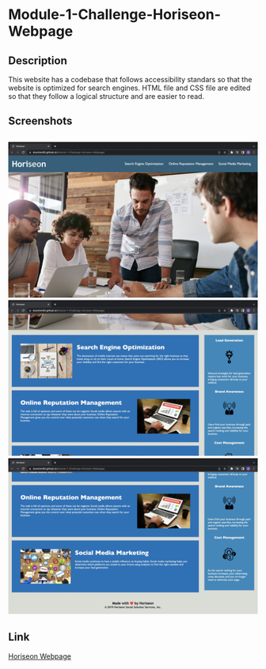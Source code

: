 # Module-1-Challenge-Horiseon-Webpage

<h2>Description</h2>
  
<p>This website has a codebase that follows accessibility standars so that the website is optimized for search engines. HTML file and CSS file are edited so that they follow a logical structure and are easier to read.</p>
  
<h2>Screenshots<h2>

<img src="./screenshots/Screenshot_1.jpeg" alt="screenshot top">
<img src="./screenshots/Screenshot_2.jpeg" alt="screenshot middle">
<img src="./screenshots/Screenshot_3.jpeg" alt="screenshot bottom">

<h2>Link</h2>

<a href="https://dcontrer83.github.io/Horiseon-Webpage/">Horiseon Webpage</a>